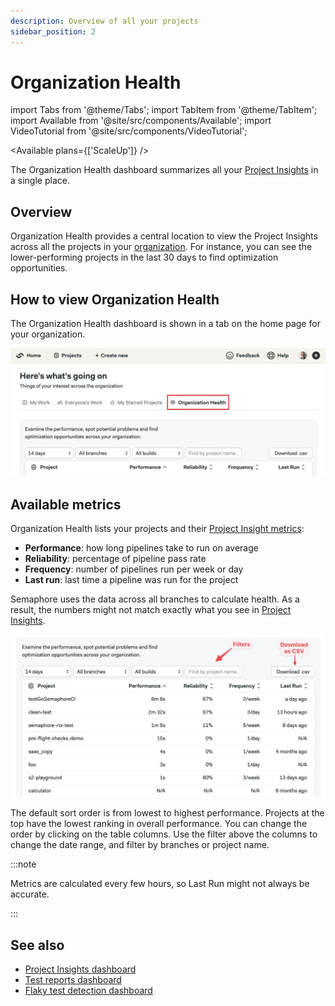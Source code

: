 ```yaml
---
description: Overview of all your projects
sidebar_position: 2
---
```


# Organization Health

import Tabs from '@theme/Tabs';
import TabItem from '@theme/TabItem';
import Available from '@site/src/components/Available';
import VideoTutorial from '@site/src/components/VideoTutorial';

<Available plans={['ScaleUp']} />

The Organization Health dashboard summarizes all your [Project Insights](./insights) in a single place.

## Overview

Organization Health provides a central location to view the Project Insights across all the projects in your [organization](../organizations). For instance, you can see the lower-performing projects in the last 30 days to find optimization opportunities.

## How to view Organization Health

The Organization Health dashboard is shown in a tab on the home page for your organization.

![Location for the Organization Health tab](./img/org-health-location.jpg)

## Available metrics

Organization Health lists your projects and their [Project Insight metrics](./insights):

- **Performance**: how long pipelines take to run on average
- **Reliability**: percentage of pipeline pass rate
- **Frequency**: number of pipelines run per week or day
- **Last run**: last time a pipeline was run for the project

Semaphore uses the data across all branches to calculate health. As a result, the numbers might not match exactly what you see in [Project Insights](./insights).

![Organization Health Overview](./img/org-health-overview.jpg)

The default sort order is from lowest to highest performance. Projects at the top have the lowest ranking in overall performance. You can change the order by clicking on the table columns. Use the filter above the columns to change the date range, and filter by branches or project name.

:::note

Metrics are calculated every few hours, so Last Run might not always be accurate.

:::

## See also

- [Project Insights dashboard](./insights)
- [Test reports dashboard](../tests/test-reports)
- [Flaky test detection dashboard](../tests/flaky-tests)

